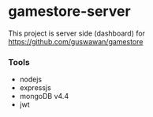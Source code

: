 # gamestore-server
This project is server side (dashboard) for https://github.com/guswawan/gamestore

### Tools

* nodejs
* expressjs
* mongoDB v4.4
* jwt
